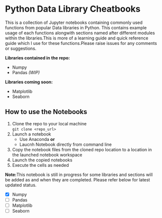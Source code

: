 # Python Data Library Cheatbooks  

This is a collection of Jupyter notebooks containing commonly used functions from popular Data libraries in Python. This contains example usage of each functions alongwith sections named after different modules within the libraries.This is more of a learning guide and quick reference guide which I use for these functions.Please raise issues for any comments or suggestions. 

**Libraries contained in the repo:**  
* Numpy  
* Pandas  _(WIP)_  

**Libraries coming soon:**  
* Matplotlib  
* Seaborn


## How to use the Notebooks
1. Clone the repo to your local machine  
```git clone <repo_url>```  
2. Launch a notebook  
    * Use Anaconda <strong>or</strong>  
    * Laucnh Notebook directly from command line  
3. Copy the notebook files from the cloned repo location to a location in the launched notebook workspace  
4. Launch the copied notebooks
5. Execute the cells as needed  


  
      

<strong>Note:</strong>This notebook is still in progress for some libraries and sections will be added as and when they are completed. Please refer below for latest updated status.  

- [x] Numpy  
- [ ] Pandas  
- [ ] Matplotlib  
- [ ] Seaborn